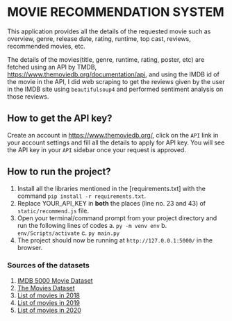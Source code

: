 # MOVIE RECOMMENDATION SYSTEM

This application provides all the details of the requested movie such as overview, genre, release date, rating, runtime, top cast, reviews, recommended movies, etc.

The details of the movies(title, genre, runtime, rating, poster, etc) are fetched using an API by TMDB, https://www.themoviedb.org/documentation/api, and using the IMDB id of the movie in the API, I did web scraping to get the reviews given by the user in the IMDB site using `beautifulsoup4` and performed sentiment analysis on those reviews.

<!-- 
Don't worry if the movie that you are looking for is not auto-suggested. Just type the movie name and click on "enter". You will be good to go even though if you made some typo errors. -->

## How to get the API key?

Create an account in https://www.themoviedb.org/, click on the `API` link in your account settings and fill all the details to apply for API key. You will see the API key in your `API` sidebar once your request is approved.

## How to run the project?

1. Install all the libraries mentioned in the [requirements.txt] with the command `pip install -r requirements.txt`.
2. Replace YOUR_API_KEY in **both** the places (line no. 23 and 43) of `static/recommend.js` file.
3. Open your terminal/command prompt from your project directory and run the following lines of codes
  a.  `py -m venv env`
  b.  `env/Scripts/activate`
  c.  `py main.py`
4. The project should now be running at `http://127.0.0.1:5000/` in the browser.

### Sources of the datasets 

1. [IMDB 5000 Movie Dataset](https://www.kaggle.com/carolzhangdc/imdb-5000-movie-dataset)
2. [The Movies Dataset](https://www.kaggle.com/rounakbanik/the-movies-dataset)
3. [List of movies in 2018](https://en.wikipedia.org/wiki/List_of_American_films_of_2018)
4. [List of movies in 2019](https://en.wikipedia.org/wiki/List_of_American_films_of_2019)
5. [List of movies in 2020](https://en.wikipedia.org/wiki/List_of_American_films_of_2020)
